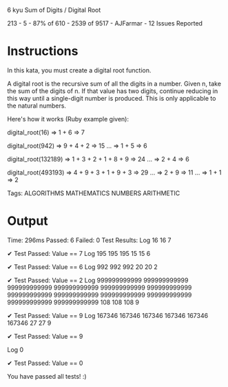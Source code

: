 
6 kyu
Sum of Digits / Digital Root

213 - 5 - 87% of 610 - 2539 of 9517 - AJFarmar - 12 Issues Reported

# Instructions

In this kata, you must create a digital root function.

A digital root is the recursive sum of all the digits in a number. Given n, take the sum of the digits of n. If that value has two digits, continue reducing in this way until a single-digit number is produced. This is only applicable to the natural numbers.

Here's how it works (Ruby example given):

digital_root(16)
=> 1 + 6
=> 7

digital_root(942)
=> 9 + 4 + 2
=> 15 ...
=> 1 + 5
=> 6

digital_root(132189)
=> 1 + 3 + 2 + 1 + 8 + 9
=> 24 ...
=> 2 + 4
=> 6

digital_root(493193)
=> 4 + 9 + 3 + 1 + 9 + 3
=> 29 ...
=> 2 + 9
=> 11 ...
=> 1 + 1
=> 2

Tags: ALGORITHMS MATHEMATICS NUMBERS ARITHMETIC

# Output

Time: 296ms Passed: 6 Failed: 0
Test Results:
 Log
 16
16
7

✔ Test Passed: Value == 7
 Log
 195
195
195
15
15
6

✔ Test Passed: Value == 6
 Log
 992
992
992
20
20
2

✔ Test Passed: Value == 2
 Log
 999999999999
999999999999
999999999999
999999999999
999999999999
999999999999
999999999999
999999999999
999999999999
999999999999
999999999999
999999999999
108
108
108
9

✔ Test Passed: Value == 9
 Log
 167346
167346
167346
167346
167346
167346
27
27
9

✔ Test Passed: Value == 9

 Log
 0

✔ Test Passed: Value == 0

You have passed all tests! :)